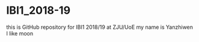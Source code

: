 # IBI1_2018-19
this is GitHub repository for IBI1 2018/19 at ZJU/UoE
my name is Yanzhiwen
I like moon
